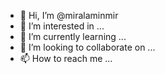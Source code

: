 - 👋 Hi, I’m @miralaminmir
- 👀 I’m interested in ...
- 🌱 I’m currently learning ...
- 💞️ I’m looking to collaborate on ...
- 📫 How to reach me ...

<!---
miralaminmir/miralaminmir is a ✨ special ✨ repository because its `README.md` (this file) appears on your GitHub profile.
You can click the Preview link to take a look at your changes.
--->
